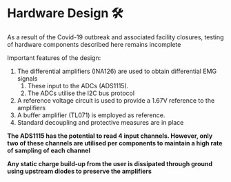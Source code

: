 # Hardware Design :hammer_and_wrench:

As a result of the Covid-19 outbreak and associated facility closures, testing of hardware components described here remains incomplete

Important features of the design:

1. The differential amplifiers (INA126) are used to obtain differential EMG signals 
   1. These input to the ADCs (ADS1115).
   1. The ADCs utilise the I2C bus protocol
2. A reference voltage circuit is used to provide a 1.67V reference to the amplifiers
4. A buffer amplifier (TL071) is employed as reference. 
5. Standard decoupling and protective measures are in place

**The ADS1115 has the potential to read 4 input channels. However, only two of these channels are utilised per components to maintain a high rate of sampling of each channel**

**Any static charge build-up from the user is dissipated through ground using upstream diodes to preserve the amplifiers**
